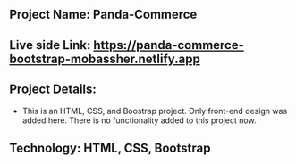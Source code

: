 ## Project Name: Panda-Commerce

## Live side Link: https://panda-commerce-bootstrap-mobassher.netlify.app

## Project Details:
- This is an HTML, CSS, and Boostrap project. Only front-end design was added here. There is no functionality added to this project now.

## Technology: HTML, CSS, Bootstrap
